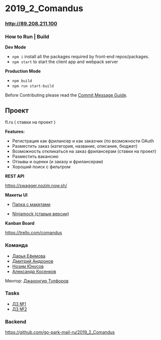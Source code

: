 # 2019_2_Comandus

### http://89.208.211.100

### How to Run | Build

**Dev Mode**

- `npm i` install all the packages required by front-end repos/packages.
- `npm start` to start the client app and webpack server

**Production Mode**

- `npm build`
- `npm run start-build`  

Before Contributing please read the [Commit Message Guide](docs/contributing.md).

## Проект

fl.ru ( ставки на проект )

**Features:** 

- Регистрация как фрилансер и как заказчик (по возможности OAuth 
- Разместить заказ (категория, название, описание, бюджет)
- Возможность откликаться на заказ фрилансерам (ставки на проект)
- Разместить вакансию
- Отзывы и оценки (и заказу и фрилансерам)
- Хороший поиск с фильтром

**REST API**

https://swagger.nozim.now.sh/

**Макеты UI**

- [Папка с макетами](docs/wireframes)

- [Ninjamock (старые версии)](https://ninjastorage.blob.core.windows.net/html/SMFDQFx/52e2914d-427c-06f1-ebb8-e593fdbce622.html)

**Kanban Board**

https://trello.com/comandus

### Команда

- [Дарья Ефимова](https://github.com/efimovad)
- [Дмитрий Андронов](https://github.com/Andronovdima)
- [Нозим Юнусов](https://github.com/nozimy)
- [Александр Косенков](https://github.com/SoulPhazed)

Ментор: [Джахонгир Тулфоров](https://github.com/bin-umar)

### Tasks

- [ДЗ №1](https://park.mail.ru/blog/topic/view/13787/)
- [ДЗ №2](https://park.mail.ru/blog/topic/view/13888/)

### Backend

https://github.com/go-park-mail-ru/2019_2_Comandus

